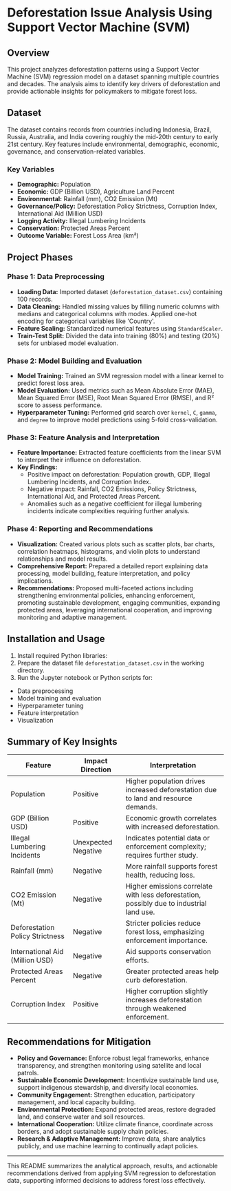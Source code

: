 # Deforestation Issue Analysis Using Support Vector Machine (SVM)

## Overview
This project analyzes deforestation patterns using a Support Vector Machine (SVM) regression model on a dataset spanning multiple countries and decades. The analysis aims to identify key drivers of deforestation and provide actionable insights for policymakers to mitigate forest loss.

## Dataset
The dataset contains records from countries including Indonesia, Brazil, Russia, Australia, and India covering roughly the mid-20th century to early 21st century. Key features include environmental, demographic, economic, governance, and conservation-related variables.

### Key Variables
- **Demographic:** Population
- **Economic:** GDP (Billion USD), Agriculture Land Percent
- **Environmental:** Rainfall (mm), CO2 Emission (Mt)
- **Governance/Policy:** Deforestation Policy Strictness, Corruption Index, International Aid (Million USD)
- **Logging Activity:** Illegal Lumbering Incidents
- **Conservation:** Protected Areas Percent
- **Outcome Variable:** Forest Loss Area (km²)

## Project Phases

### Phase 1: Data Preprocessing
- **Loading Data:** Imported dataset (`deforestation_dataset.csv`) containing 100 records.
- **Data Cleaning:** Handled missing values by filling numeric columns with medians and categorical columns with modes. Applied one-hot encoding for categorical variables like 'Country'.
- **Feature Scaling:** Standardized numerical features using `StandardScaler`.
- **Train-Test Split:** Divided the data into training (80%) and testing (20%) sets for unbiased model evaluation.

### Phase 2: Model Building and Evaluation
- **Model Training:** Trained an SVM regression model with a linear kernel to predict forest loss area.
- **Model Evaluation:** Used metrics such as Mean Absolute Error (MAE), Mean Squared Error (MSE), Root Mean Squared Error (RMSE), and R² score to assess performance.
- **Hyperparameter Tuning:** Performed grid search over `kernel`, `C`, `gamma`, and `degree` to improve model predictions using 5-fold cross-validation.

### Phase 3: Feature Analysis and Interpretation
- **Feature Importance:** Extracted feature coefficients from the linear SVM to interpret their influence on deforestation.
- **Key Findings:** 
  - Positive impact on deforestation: Population growth, GDP, Illegal Lumbering Incidents, and Corruption Index.
  - Negative impact: Rainfall, CO2 Emissions, Policy Strictness, International Aid, and Protected Areas Percent.
  - Anomalies such as a negative coefficient for illegal lumbering incidents indicate complexities requiring further analysis.

### Phase 4: Reporting and Recommendations
- **Visualization:** Created various plots such as scatter plots, bar charts, correlation heatmaps, histograms, and violin plots to understand relationships and model results.
- **Comprehensive Report:** Prepared a detailed report explaining data processing, model building, feature interpretation, and policy implications.
- **Recommendations:** Proposed multi-faceted actions including strengthening environmental policies, enhancing enforcement, promoting sustainable development, engaging communities, expanding protected areas, leveraging international cooperation, and improving monitoring and adaptive management.

## Installation and Usage
1. Install required Python libraries:
2. Prepare the dataset file `deforestation_dataset.csv` in the working directory.
3. Run the Jupyter notebook or Python scripts for:
- Data preprocessing
- Model training and evaluation
- Hyperparameter tuning
- Feature interpretation
- Visualization

## Summary of Key Insights
| Feature                      | Impact Direction | Interpretation                                                                                   |
|------------------------------|------------------|-------------------------------------------------------------------------------------------------|
| Population                   | Positive         | Higher population drives increased deforestation due to land and resource demands.              |
| GDP (Billion USD)            | Positive         | Economic growth correlates with increased deforestation.                                        |
| Illegal Lumbering Incidents  | Unexpected Negative | Indicates potential data or enforcement complexity; requires further study.                      |
| Rainfall (mm)                | Negative         | More rainfall supports forest health, reducing loss.                                           |
| CO2 Emission (Mt)            | Negative         | Higher emissions correlate with less deforestation, possibly due to industrial land use.        |
| Deforestation Policy Strictness | Negative      | Stricter policies reduce forest loss, emphasizing enforcement importance.                       |
| International Aid (Million USD) | Negative      | Aid supports conservation efforts.                                                             |
| Protected Areas Percent      | Negative         | Greater protected areas help curb deforestation.                                               |
| Corruption Index             | Positive         | Higher corruption slightly increases deforestation through weakened enforcement.               |

## Recommendations for Mitigation
- **Policy and Governance:** Enforce robust legal frameworks, enhance transparency, and strengthen monitoring using satellite and local patrols.
- **Sustainable Economic Development:** Incentivize sustainable land use, support indigenous stewardship, and diversify local economies.
- **Community Engagement:** Strengthen education, participatory management, and local capacity building.
- **Environmental Protection:** Expand protected areas, restore degraded land, and conserve water and soil resources.
- **International Cooperation:** Utilize climate finance, coordinate across borders, and adopt sustainable supply chain policies.
- **Research & Adaptive Management:** Improve data, share analytics publicly, and use machine learning to continually adapt policies.

---

This README summarizes the analytical approach, results, and actionable recommendations derived from applying SVM regression to deforestation data, supporting informed decisions to address forest loss effectively.

